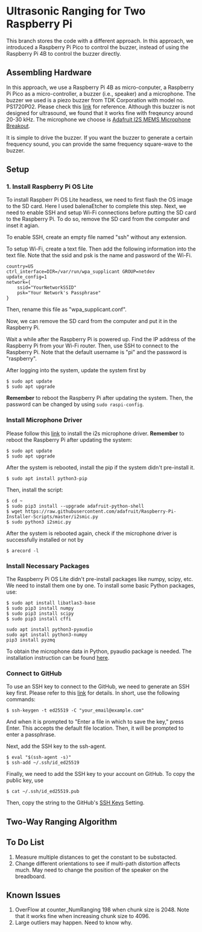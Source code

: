 # Ultrasonic Ranging for Two Raspberry Pi

This branch stores the code with a different approach. In this approach, we introduced a Raspberry Pi Pico to control the buzzer, instead of using the Raspberry Pi 4B  to control the buzzer directly. 

## Assembling Hardware

In this approach, we use a Raspberry Pi 4B as micro-conputer, a Raspberry Pi Pico as a micro-controller, a buzzer (i.e., speaker) and a microphone. The buzzer we used is a piezo buzzer from TDK Corporation with model no. PS1720P02. Please check this [link](https://www.digikey.com/en/products/detail/tdk-corporation/PS1720P02/935932) for reference. Although this buzzer is not designed for ultrasound, we found that it works fine with freqeuncy around 20-30 kHz. The microphone we choose is [Adafruit I2S MEMS Microphone Breakout](https://www.adafruit.com/product/3421). 

It is simple to drive the buzzer. If you want the buzzer to generate a certain frequency sound, you can provide the same frequency square-wave to the buzzer. 



## Setup

### 1. Install Raspberry Pi OS Lite

To install Raspberr Pi OS Lite headless, we need to first flash the OS image to the SD card. Here I used balenaEtcher to complete this step. Next, we need to enable SSH and setup Wi-Fi connections before putting the SD card to the Raspberry Pi. To do so, remove the SD card from the computer and inset it agian. 

To enable SSH, create an empty file named "ssh" without any extension. 

To setup Wi-Fi, create a text file. Then add the following information into the text file. Note that the ssid and psk is the name and password of the Wi-Fi. 

```
country=US
ctrl_interface=DIR=/var/run/wpa_supplicant GROUP=netdev 
update_config=1
network={
    ssid="YourNetworkSSID"
    psk="Your Network's Passphrase"
}
```

Then, rename this file as "wpa_supplicant.conf". 

Now, we can remove the SD card from the computer and put it in the Raspberry Pi. 

Wait a while after the Raspberry Pi is powered up. Find the IP address of the Raspberry Pi from your Wi-Fi router. Then, use SSH to connect to the Raspberry Pi. Note that the default username is "pi" and the password is "raspberry". 

After logging into the system, update the system first by
```
$ sudo apt update
$ sudo apt upgrade
```
**Remember** to reboot the Raspberry Pi after updating the system. Then, the password can be changed by using `sudo raspi-config`. 


### Install Microphone Driver

Please follow this [link](https://learn.adafruit.com/adafruit-i2s-mems-microphone-breakout/raspberry-pi-wiring-test) to install the i2s microphone driver. **Remember** to reboot the Raspberry Pi after updating the system:

```
$ sudo apt update
$ sudo apt upgrade
```
After the system is rebooted, install the pip if the system didn't pre-install it. 
```
$ sudo apt install python3-pip
```
Then, install the script:
```
$ cd ~
$ sudo pip3 install --upgrade adafruit-python-shell
$ wget https://raw.githubusercontent.com/adafruit/Raspberry-Pi-Installer-Scripts/master/i2smic.py
$ sudo python3 i2smic.py
```
After the system is rebooted again, check if the microphone driver is successfully installed or not by 
```
$ arecord -l
```


### Install Necessary Packages

The Raspberry Pi OS Lite didn't pre-install packages like numpy, scipy, etc. We need to install them one by one. To install some basic Python packages, use:
```
$ sudo apt install libatlas3-base 
$ sudo pip3 install numpy
$ sudo pip3 install scipy
$ sudo pip3 install cffi
```

```
sudo apt install python3-pyaudio
sudo apt install python3-numpy
pip3 install pyzmq
```

To obtain the microphone data in Python, pyaudio package is needed. The installation instruction can be found [here](http://people.csail.mit.edu/hubert/pyaudio/). 


### Connect to GitHub

To use an SSH key to connect to the GitHub, we need to generate an SSH key first. Please refer to this [link](https://docs.github.com/en/authentication/connecting-to-github-with-ssh/generating-a-new-ssh-key-and-adding-it-to-the-ssh-agent) for details. In short, use the following commands:
```
$ ssh-keygen -t ed25519 -C "your_email@example.com"
```
And when it is prompted to "Enter a file in which to save the key," press Enter. This accepts the default file location. Then, it will be prompted to enter a passphrase. 

Next, add the SSH key to the ssh-agent. 
```
$ eval "$(ssh-agent -s)"
$ ssh-add ~/.ssh/id_ed25519
```
Finally, we need to add the SSH key to your account on GitHub. To copy the public key, use
```
$ cat ~/.ssh/id_ed25519.pub
```
Then, copy the string to the GitHub's [SSH Keys](https://github.com/settings/keys) Setting. 

## Two-Way Ranging Algorithm



## To Do List

1. Measure multiple distances to get the constant to be substacted. 
2. Change different orientations to see if multi-path distortion affects much. May need to change the position of the speaker on the breadboard. 

## Known Issues
1. OverFlow at counter_NumRanging 198 when chunk size is 2048. Note that it works fine when increasing chunk size to 4096. 
2. Large outliers may happen. Need to know why. 
